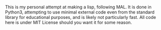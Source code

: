 This is my personal attempt at making a lisp, following MAL. It is done in Python3, attempting to use minimal external code even from the standard library for educational purposes, and is likely not particularly fast. All code here is under MIT License should you want it for some reason.
